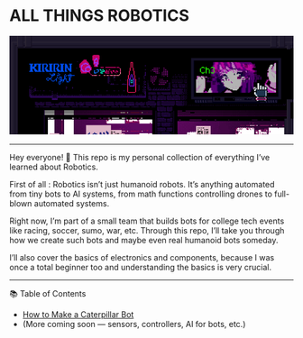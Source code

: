 # ALL THINGS ROBOTICS

<p align="center">
  <img src="punk3.gif" alt="banner"  />
</p>

---

Hey everyone! 👋
This repo is my personal collection of everything I’ve learned about Robotics.

First of all : Robotics isn’t just humanoid robots. It’s anything automated from tiny bots to AI systems, from math functions controlling drones to full-blown automated systems.

Right now, I’m part of a small team that builds bots for college tech events like racing, soccer, sumo, war, etc. Through this repo, I’ll take you through how we create such bots and maybe even real humanoid bots someday.

I’ll also cover the basics of electronics and components, because I was once a total beginner too  and understanding the basics is very crucial.

---

📚 Table of Contents
- [How to Make a Caterpillar Bot](Caterpillar.md)
- (More coming soon — sensors, controllers, AI for bots, etc.)

 
